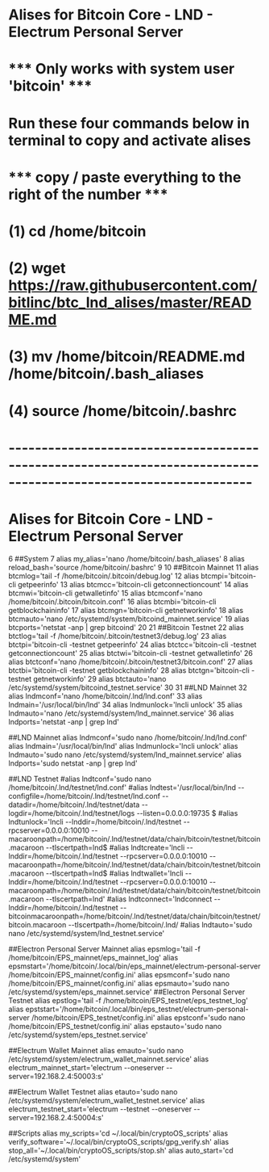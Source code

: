 # Alises for Bitcoin Core - LND - Electrum Personal Server 
# *** Only works with system user 'bitcoin' ***

# Run these four commands below in terminal to copy and activate alises
# *** copy / paste everything to the right of the number ***
# (1) cd /home/bitcoin 
# (2) wget https://raw.githubusercontent.com/bitlinc/btc_lnd_alises/master/README.md
# (3) mv /home/bitcoin/README.md /home/bitcoin/.bash_aliases
# (4) source /home/bitcoin/.bashrc
# -----------------------------------------------------------------------------------------------------------------

# Alises for Bitcoin Core - LND - Electrum Personal Server 
 6 ##System
 7 alias my_alias='nano /home/bitcoin/.bash_aliases'
 8 alias reload_bash='source /home/bitcoin/.bashrc'
 9
10 ##Bitcoin Mainnet 
11 alias btcmlog='tail -f /home/bitcoin/.bitcoin/debug.log'
12 alias btcmpi='bitcoin-cli getpeerinfo'
13 alias btcmcc='bitcoin-cli getconnectioncount'
14 alias btcmwi='bitcoin-cli getwalletinfo'
15 alias btcmconf='nano /home/bitcoin/.bitcoin/bitcoin.conf'
16 alias btcmbi='bitcoin-cli getblockchaininfo'
17 alias btcmgn='bitcoin-cli getnetworkinfo'
18 alias btcmauto='nano /etc/systemd/system/bitcoind_mainnet.service'
19 alias btcports='netstat -anp | grep bitcoind'
20
21 ##Bitcoin Testnet
22 alias btctlog='tail -f /home/bitcoin/.bitcoin/testnet3/debug.log'
23 alias btctpi='bitcoin-cli -testnet getpeerinfo'
24 alias btctcc='bitcoin-cli -testnet getconnectioncount'
25 alias btctwi='bitcoin-cli -testnet getwalletinfo'
26 alias btctconf='nano /home/bitcoin/.bitcoin/testnet3/bitcoin.conf'
27 alias btctbi='bitcoin-cli -testnet getblockchaininfo'
28 alias btctgn='bitcoin-cli -testnet getnetworkinfo'
29 alias btctauto='nano /etc/systemd/system/bitcoind_testnet.service'
30
31 ##LND Mainnet
32 alias lndmconf='nano /home/bitcoin/.lnd/lnd.conf'
33 alias lndmain='/usr/local/bin/lnd'
34 alias lndmunlock='lncli unlock'
35 alias lndmauto='nano /etc/systemd/system/lnd_mainnet.service'
36 alias lndports='netstat -anp | grep lnd'

##LND Mainnet
alias lndmconf='sudo nano /home/bitcoin/.lnd/lnd.conf'
alias lndmain='/usr/local/bin/lnd'
alias lndmunlock='lncli unlock'
alias lndmauto='sudo nano /etc/systemd/system/lnd_mainnet.service'
alias lndports='sudo netstat -anp | grep lnd'

##LND Testnet
#alias lndtconf='sudo nano /home/bitcoin/.lnd/testnet/lnd.conf'
#alias lndtest='/usr/local/bin/lnd --configfile=/home/bitcoin/.lnd/testnet/lnd.conf --datadir=/home/bitcoin/.lnd/testnet/data --logdir=/home/bitcoin/.lnd/testnet/logs --listen=0.0.0.0:19735 $
#alias lndtunlock='lncli --lnddir=/home/bitcoin/.lnd/testnet --rpcserver=0.0.0.0:10010 --macaroonpath=/home/bitcoin/.lnd/testnet/data/chain/bitcoin/testnet/bitcoin.macaroon --tlscertpath=lnd$
#alias lndtcreate='lncli --lnddir=/home/bitcoin/.lnd/testnet --rpcserver=0.0.0.0:10010 --macaroonpath=/home/bitcoin/.lnd/testnet/data/chain/bitcoin/testnet/bitcoin.macaroon --tlscertpath=lnd$
#alias lndtwallet='lncli --lnddir=/home/bitcoin/.lnd/testnet --rpcserver=0.0.0.0:10010 --macaroonpath=/home/bitcoin/.lnd/testnet/data/chain/bitcoin/testnet/bitcoin.macaroon --tlscertpath=lnd'
#alias lndtconnect='lndconnect  --lnddir=/home/bitcoin/.lnd/testnet --bitcoinmacaroonpath=/home/bitcoin/.lnd/testnet/data/chain/bitcoin/testnet/bitcoin.macaroon --tlscertpath=/home/bitcoin/.lnd/
#alias lndtauto='sudo nano /etc/systemd/system/lnd_testnet.service'

##Electron Personal Server Mainnet
alias epsmlog='tail -f /home/bitcoin/EPS_mainnet/eps_mainnet_log'
alias epsmstart='/home/bitcoin/.local/bin/eps_mainnet/electrum-personal-server /home/bitcoin/EPS_mainnet/config.ini'
alias epsmconf='sudo nano /home/bitcoin/EPS_mainnet/config.ini'
alias epsmauto='sudo nano /etc/systemd/system/eps_mainnet.service'
##Electron Personal Server Testnet
alias epstlog='tail -f /home/bitcoin/EPS_testnet/eps_testnet_log'
alias epststart='/home/bitcoin/.local/bin/eps_testnet/electrum-personal-server /home/bitcoin/EPS_testnet/config.ini'
alias epstconf='sudo nano /home/bitcoin/EPS_testnet/config.ini'
alias epstauto='sudo nano /etc/systemd/system/eps_testnet.service'

##Electrum Wallet Mainnet
alias emauto='sudo nano /etc/systemd/system/electrum_wallet_mainnet.service'
alias electrum_mainnet_start='electrum --oneserver --server=192.168.2.4:50003:s'

##Electrum Wallet Testnet
alias etauto='sudo nano /etc/systemd/system/electrum_wallet_testnet.service'
alias electrum_testnet_start='electrum --testnet --oneserver --server=192.168.2.4:50004:s'

##Scripts
alias my_scripts='cd ~/.local/bin/cryptoOS_scripts'
alias verify_software='~/.local/bin/cryptoOS_scripts/gpg_verify.sh'
alias stop_all='~/.local/bin/cryptoOS_scripts/stop.sh'
alias auto_start='cd /etc/systemd/system'
